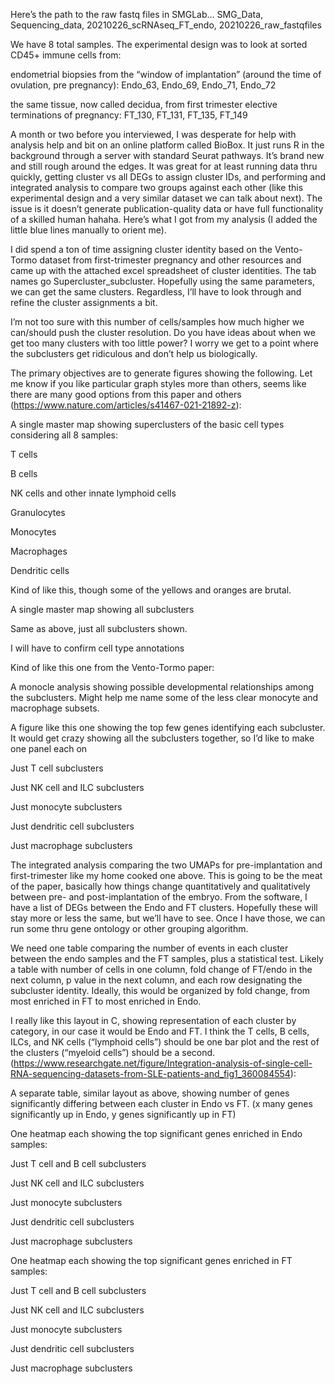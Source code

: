 Here’s the path to the raw fastq files in SMGLab… SMG_Data, Sequencing_data, 20210226_scRNAseq_FT_endo, 20210226_raw_fastqfiles 

 

We have 8 total samples. The experimental design was to look at sorted CD45+ immune cells from: 

endometrial biopsies from the “window of implantation” (around the time of ovulation, pre pregnancy): Endo_63, Endo_69, Endo_71, Endo_72 

the same tissue, now called decidua, from first trimester elective terminations of pregnancy: FT_130, FT_131, FT_135, FT_149 

 

A month or two before you interviewed, I was desperate for help with analysis help and bit on an online platform called BioBox. It just runs R in the background through a server with standard Seurat pathways. It’s brand new and still rough around the edges. It was great for at least running data thru quickly, getting cluster vs all DEGs to assign cluster IDs, and performing and integrated analysis to compare two groups against each other (like this experimental design and a very similar dataset we can talk about next). The issue is it doesn’t generate publication-quality data or have full functionality of a skilled human hahaha. Here’s what I got from my analysis (I added the little blue lines manually to orient me). 

 

 

 

 

 

 

 

I did spend a ton of time assigning cluster identity based on the Vento-Tormo dataset from first-trimester pregnancy and other resources and came up with the attached excel spreadsheet of cluster identities. The tab names go Supercluster_subcluster. Hopefully using the same parameters, we can get the same clusters. Regardless, I’ll have to look through and refine the cluster assignments a bit. 

 

I’m not too sure with this number of cells/samples how much higher we can/should push the cluster resolution. Do you have ideas about when we get too many clusters with too little power? I worry we get to a point where the subclusters get ridiculous and don’t help us biologically. 

 

The primary objectives are to generate figures showing the following. Let me know if you like particular graph styles more than others, seems like there are many good options from this paper and others (https://www.nature.com/articles/s41467-021-21892-z): 

A single master map showing superclusters of the basic cell types considering all 8 samples: 

T cells 

B cells 

NK cells and other innate lymphoid cells 

Granulocytes 

Monocytes 

Macrophages 

Dendritic cells 

 

Kind of like this, though some of the yellows and oranges are brutal. 

 

 

A single master map showing all subclusters 

Same as above, just all subclusters shown. 

I will have to confirm cell type annotations 

 

Kind of like this one from the Vento-Tormo paper: 

 

 

A monocle analysis showing possible developmental relationships among the subclusters. Might help me name some of the less clear monocyte and macrophage subsets. 

 

A figure like this one showing the top few genes identifying each subcluster. It would get crazy showing all the subclusters together, so I’d like to make one panel each on 

Just T cell subclusters 

Just NK cell and ILC subclusters  

Just monocyte subclusters 

Just dendritic cell subclusters 

Just macrophage subclusters 

 

 

 

The integrated analysis comparing the two UMAPs for pre-implantation and first-trimester like my home cooked one above. This is going to be the meat of the paper, basically how things change quantitatively and qualitatively between pre- and post-implantation of the embryo. From the software, I have a list of DEGs between the Endo and FT clusters. Hopefully these will stay more or less the same, but we’ll have to see. Once I have those, we can run some thru gene ontology or other grouping algorithm. 

We need one table comparing the number of events in each cluster between the endo samples and the FT samples, plus a statistical test. Likely a table with number of cells in one column, fold change of FT/endo in the next column, p value in the next column, and each row designating the subcluster identity. Ideally, this would be organized by fold change, from most enriched in FT to most enriched in Endo.  

I really like this layout in C, showing representation of each cluster by category, in our case it would be Endo and FT. I think the T cells, B cells, ILCs, and NK cells (“lymphoid cells”) should be one bar plot and the rest of the clusters (“myeloid cells”) should be a second. (https://www.researchgate.net/figure/Integration-analysis-of-single-cell-RNA-sequencing-datasets-from-SLE-patients-and_fig1_360084554):   

A separate table, similar layout as above, showing number of genes significantly differing between each cluster in Endo vs FT. (x many genes significantly up in Endo, y genes significantly up in FT) 

 

One heatmap each showing the top significant genes enriched in Endo samples: 

Just T cell and B cell subclusters 

Just NK cell and ILC subclusters  

Just monocyte subclusters 

Just dendritic cell subclusters 

Just macrophage subclusters 

 

One heatmap each showing the top significant genes enriched in FT samples: 

Just T cell and B cell subclusters 

Just NK cell and ILC subclusters  

Just monocyte subclusters 

Just dendritic cell subclusters 

Just macrophage subclusters 
